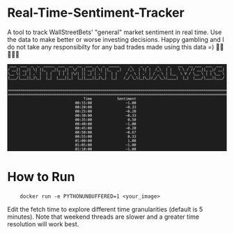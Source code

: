 # Real-Time-Sentiment-Tracker

A tool to track WallStreetBets' "general" market sentiment in real time. Use the data to make better or worse investing decisions. Happy gambling and I do not take any responsibilty for any bad trades made using this data =) 🚀🚀🚀🚀🚀

![A test image](ScreenShot.png)

# How to Run
        docker run -e PYTHONUNBUFFERED=1 <your_image>

Edit the fetch time to explore different time granularities (default is 5 minutes). Note that weekend threads are slower and a greater time resolution will work best.
